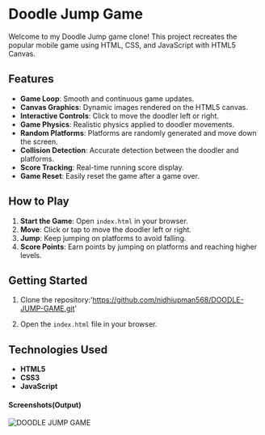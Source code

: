 
# Doodle Jump Game

Welcome to my Doodle Jump game clone! This project recreates the popular mobile game using HTML, CSS, and JavaScript with HTML5 Canvas.

## Features

- **Game Loop**: Smooth and continuous game updates.
- **Canvas Graphics**: Dynamic images rendered on the HTML5 canvas.
- **Interactive Controls**: Click to move the doodler left or right.
- **Game Physics**: Realistic physics applied to doodler movements.
- **Random Platforms**: Platforms are randomly generated and move down the screen.
- **Collision Detection**: Accurate detection between the doodler and platforms.
- **Score Tracking**: Real-time running score display.
- **Game Reset**: Easily reset the game after a game over.

## How to Play

1. **Start the Game**: Open `index.html` in your browser.
2. **Move**: Click or tap to move the doodler left or right.
3. **Jump**: Keep jumping on platforms to avoid falling.
4. **Score Points**: Earn points by jumping on platforms and reaching higher levels.

## Getting Started

1. Clone the repository:'https://github.com/nidhiupman568/DOODLE-JUMP-GAME.git'
   
2. Open the `index.html` file in your browser.

## Technologies Used

- **HTML5**
- **CSS3**
- **JavaScript**

#### Screenshots(Output)

![DOODLE JUMP GAME](https://github.com/nidhiupman568/DOODLE-JUMP-GAME/assets/130860182/d8bb8544-7ae3-4b26-a3d7-981564ce7792)


